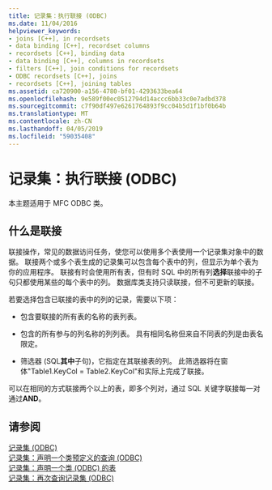 ```yaml
---
title: 记录集：执行联接 (ODBC)
ms.date: 11/04/2016
helpviewer_keywords:
- joins [C++], in recordsets
- data binding [C++], recordset columns
- recordsets [C++], binding data
- data binding [C++], columns in recordsets
- filters [C++], join conditions for recordsets
- ODBC recordsets [C++], joins
- recordsets [C++], joining tables
ms.assetid: ca720900-a156-4780-bf01-4293633bea64
ms.openlocfilehash: 9e589f00ec0512794d14accc6bb33c0e7adbd378
ms.sourcegitcommit: c7f90df497e6261764893f9cc04b5d1f1bf0b64b
ms.translationtype: MT
ms.contentlocale: zh-CN
ms.lasthandoff: 04/05/2019
ms.locfileid: "59035408"
---
```

# <a name="recordset-performing-a-join-odbc"></a>记录集：执行联接 (ODBC)

本主题适用于 MFC ODBC 类。

## <a name="what-a-join-is"></a>什么是联接

联接操作，常见的数据访问任务，使您可以使用多个表使用一个记录集对象中的数据。 联接两个或多个表生成的记录集可以包含每个表中的列，但显示为单个表为你的应用程序。 联接有时会使用所有表，但有时 SQL 中的所有列**选择**联接中的子句只都使用某些的每个表中的列。 数据库类支持只读联接，但不可更新的联接。

若要选择包含已联接的表中的列的记录，需要以下项：

- 包含要联接的所有表的名称的表列表。

- 包含的所有参与的列名称的列列表。 具有相同名称但来自不同表的列是由表名限定。

- 筛选器 (SQL**其中**子句)，它指定在其联接表的列。 此筛选器将在窗体"Table1.KeyCol = Table2.KeyCol"和实际上完成了联接。

可以在相同的方式联接两个以上的表，即多个列对，通过 SQL 关键字联接每一对通过**AND**。

## <a name="see-also"></a>请参阅

[记录集 (ODBC)](../../data/odbc/recordset-odbc.md)<br/>
[记录集：声明一个类预定义的查询 (ODBC)](../../data/odbc/recordset-declaring-a-class-for-a-predefined-query-odbc.md)<br/>
[记录集：声明一个类 (ODBC) 的表](../../data/odbc/recordset-declaring-a-class-for-a-table-odbc.md)<br/>
[记录集：再次查询记录集 (ODBC)](../../data/odbc/recordset-requerying-a-recordset-odbc.md)